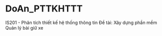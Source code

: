 # DoAn_PTTKHTTT
IS201 - Phân tích thiết kế hệ thống thông tin
Đề tài: Xây dựng phần mềm Quản lý bài giữ xe
